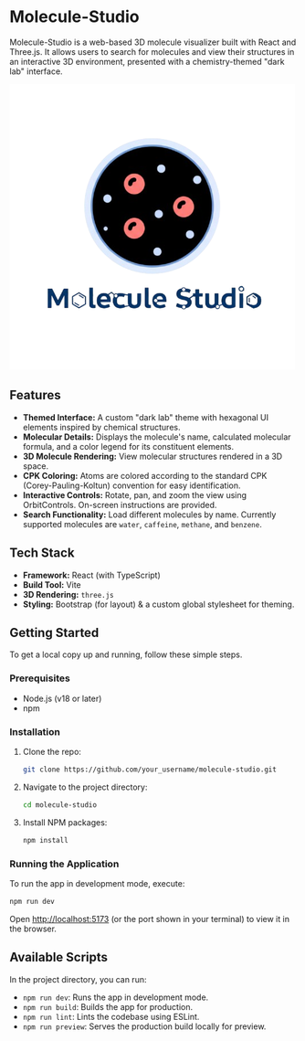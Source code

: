# Molecule-Studio

Molecule-Studio is a web-based 3D molecule visualizer built with React and Three.js. It allows users to search for molecules and view their structures in an interactive 3D environment, presented with a chemistry-themed "dark lab" interface.

![Molecule Studio Screenshot](public/general-icon.png) 

## Features

- **Themed Interface:** A custom "dark lab" theme with hexagonal UI elements inspired by chemical structures.
- **Molecular Details:** Displays the molecule's name, calculated molecular formula, and a color legend for its constituent elements.
- **3D Molecule Rendering:** View molecular structures rendered in a 3D space.
- **CPK Coloring:** Atoms are colored according to the standard CPK (Corey-Pauling-Koltun) convention for easy identification.
- **Interactive Controls:** Rotate, pan, and zoom the view using OrbitControls. On-screen instructions are provided.
- **Search Functionality:** Load different molecules by name. Currently supported molecules are `water`, `caffeine`, `methane`, and `benzene`.

## Tech Stack

- **Framework:** React (with TypeScript)
- **Build Tool:** Vite
- **3D Rendering:** `three.js`
- **Styling:** Bootstrap (for layout) & a custom global stylesheet for theming.

## Getting Started

To get a local copy up and running, follow these simple steps.

### Prerequisites

- Node.js (v18 or later)
- npm

### Installation

1. Clone the repo:
   ```sh
   git clone https://github.com/your_username/molecule-studio.git
   ```
2. Navigate to the project directory:
   ```sh
   cd molecule-studio
   ```
3. Install NPM packages:
   ```sh
   npm install
   ```

### Running the Application

To run the app in development mode, execute:
```sh
npm run dev
```
Open [http://localhost:5173](http://localhost:5173) (or the port shown in your terminal) to view it in the browser.

## Available Scripts

In the project directory, you can run:

- `npm run dev`: Runs the app in development mode.
- `npm run build`: Builds the app for production.
- `npm run lint`: Lints the codebase using ESLint.
- `npm run preview`: Serves the production build locally for preview.